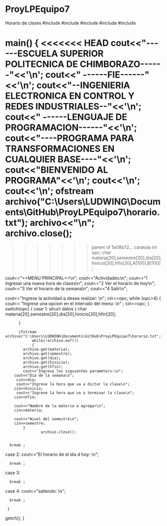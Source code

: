 # ProyLPEquipo7
Horario de clases
#include<iostream>
#include<conio>
#include<fstream>
#include<stdlib>
#include<time>

main()
{
<<<<<<< HEAD
   cout<<"------ESCUELA SUPERIOR POLITECNICA DE CHIMBORAZO------"<<'\n';
   cout<<"                 ------FIE------"<<'\n';
   cout<<"--INGENIERIA ELECTRONICA EN CONTROL Y REDES INDUSTRIALES--"<<'\n';
   cout<<"         ------LENGUAJE DE PROGRAMACION------"<<'\n';
   cout<<"----PROGRAMA PARA TRANSFORMACIONES EN CUALQUIER BASE----"<<'\n';
   cout<<"BIENVENIDO AL PROGRAMA"<<'\n';
   cout<<'\n';
   cout<<'\n';
 ofstream archivo("C:\Users\LUDWING\Documents\GitHub\ProyLPEquipo7\horario.txt");
	archivo<<"\n";
	archivo.close();
=======

>>>>>>> parent of 1a08b72... caratula
int opc;
char materia[20],semestre[20],dia[20],hinicio[20],hfin[20],A[100],B[100];

  cout<<"\>>MENU PRINCIPAL<<\n";
  cout<<"Actividades:\n";
  cout<<"1 Ingresar una nueva hora de clases\n";
  cout<<"2 Ver el horario de hoy\n";
  cout<<"3 Ver el horario de la semana\n";
  cout<<"4 Salir\n";

  cout<<"Ingrese la actividad q desea realizar: \n";
  cin>>opc;
  while (opc>4)
  {
   cout<< "Ingrese una opcion en el intervalo del menu: \n" ;
  	cin>>opc;
  }
   switch(opc)
     {
  	case 1:
              struct datos
          {
          char materia[20],semestre[20],dia[20],hinicio[20],hfin[20];

          }

          ifstream archivo("C:\Users\LUDWING\Documents\GitHub\ProyLPEquipo7\horario.txt",ios::out);
				while(!archivo.eof())
				{
            archivo.get(materia);
            archivo.get(semestre);
            archivo.get(dia);
            archivo.get(hinicio);
            archivo.get(hfin);
            cout<<"Ingrese los siguientes parametors:\n";
   		cout<<"Dia de la semana\n";
         cin>>dia;
         cout<<"Ingrese la hora que va a dictar la clase\n";
      	cin>>hinicio;
   		 cout<<"Ingrese la hora que va a terminar la clase\n";
      	cin>>hfin;

      	cout<<"Nombre de la materia a agregar\n";
      	cin>>materia;

      	cout<<"Nivel del semestre\n";
      	cin>>semestre;
            }
					archivo.close();


      break ;
   case 2:
      cout<<"El horario de el dia d hoy: \n";



      break ;
   case 3:

      break ;
   case 4:
   	cout<<"saliendo: \n";

      break ;

     }



getch();
}
